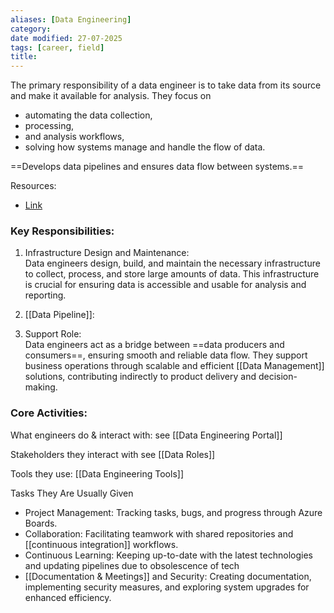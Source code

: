 ```yaml
---
aliases: [Data Engineering]
category:
date modified: 27-07-2025
tags: [career, field]
title: 
---
```

The primary responsibility of a data engineer is to take data from its source and make it available for analysis. They focus on
- automating the data collection, 
- processing, 
- and analysis workflows,
- solving how systems manage and handle the flow of data. 

==Develops data pipelines and ensures data flow between systems.==

Resources:
- [Link](https://www.youtube.com/watch?v=qWru-b6m030)

### Key Responsibilities:

1. Infrastructure Design and Maintenance:  
   Data engineers design, build, and maintain the necessary infrastructure to collect, process, and store large amounts of data. This infrastructure is crucial for ensuring data is accessible and usable for analysis and reporting.

2. [[Data Pipeline]]: 

3. Support Role:  
   Data engineers act as a bridge between ==data producers and consumers==, ensuring smooth and reliable data flow. They support business operations through scalable and efficient [[Data Management]] solutions, contributing indirectly to product delivery and decision-making.

### Core Activities:

What engineers do & interact with: see [[Data Engineering Portal]]

Stakeholders they interact with see [[Data Roles]]

Tools they use: [[Data Engineering Tools]]

Tasks They Are Usually Given
  - Project Management: Tracking tasks, bugs, and progress through Azure Boards.
  - Collaboration: Facilitating teamwork with shared repositories and [[continuous integration]] workflows.
  - Continuous Learning: Keeping up-to-date with the latest technologies and updating pipelines due to obsolescence of tech
  - [[Documentation & Meetings]] and Security: Creating documentation, implementing security measures, and exploring system upgrades for enhanced efficiency.

